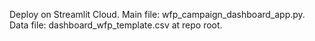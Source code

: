 Deploy on Streamlit Cloud. Main file: wfp_campaign_dashboard_app.py. Data file: dashboard_wfp_template.csv at repo root.
